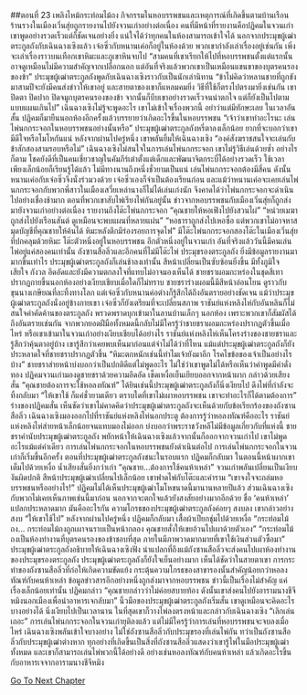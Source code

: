 ##ตอนที่ 23 เพลิงไหม้กระท่อมไม้ถง
กิจกรรมในหอบรรพชนและเหตุการณ์ที่เกิดขึ้นตามบ้านเรือนร้านรวงในเมืองเวิ่นสุ่ยถูกรายงานไปยังจวนเก่าอย่างต่อเนื่อง
คนที่มีหน้าที่รายงานคือปฏิคมในจวนเก่า เขาพูดอย่างรวดเร็วแต่ก็ชัดเจนอย่างยิ่ง แน่ใจได้ว่าทุกคนในห้องสามารถเข้าใจได้
นอกจากประมุขผู้เฒ่าตระกูลถังกับเฉินฉางเซิงแล้ว เจ๋อซิ่วกับหนานเค่อก็อยู่ในห้องด้วย พวกเขากำลังเล่าเรื่องอยู่เช่นกัน เพิ่งจะเล่าเรื่องราวบนเทือกเขาหิมะและภูเขาหินจบไป
“สามคนที่เขาเรียกให้ไปที่หอบรรพชนตั้งแต่แรกนั้นอาจดูเหมือนไม่มีความสำคัญจากเปลือกนอก แต่อันที่จริงแล้วพวกเขาเป็นเหมือนแขนขาของบุตรคนรองของข้า”
ประมุขผู้เฒ่าตระกูลถังพูดกับเฉินฉางเซิงราวกับเป็นนักเล่านิทาน “ข้าไม่คิดว่าหลานชายที่ถูกขังมาสามปีจะยังมีคนส่งข่าวให้เขาอยู่ และสายตาของเขาก็แหลมคมยิ่ง วิธีที่ใช้ก็ตรงไปตรงมายิ่งเช่นกัน เขาปิดตา ปิดปาก ปิดจมูกบุตรคนรองของข้า จากนั้นก็บีบเขาอย่างรวดเร็วจนน่าตกใจ แต่ก็ยังเป็นไปตามแบบแผนเกินไป”
เฉินฉางเซิงไม่รู้จะพูดอะไร เขาไม่เข้าใจเรื่องพวกนี้ อย่าว่าแต่มีทักษะเลย
ในเวลาอันสั้น ปฏิคมก็มายืนนอกห้องอีกครั้งแล้วบรรยายว่าเกิดอะไรขึ้นในหอบรรพชน
“เจ้าว่าเขาทำอะไรนะ เล่นไพ่นกกระจอกในหอบรรพชนอย่างนั้นหรือ”
ประมุขผู้เฒ่าตระกูลถังหรี่ตาลงเล็กน้อย ยากที่จะบอกว่าเขามีดีใจหรือโมโหกันแน่
หลังจากผ่านไปครู่หนึ่ง เขาพลันยิ้มให้เฉินฉางเซิง “องค์สังฆราชสนใจจะเล่นกับข้าสักสองสามรอบหรือไม่”
เฉินฉางเซิงไม่สนใจในการเล่นไพ่นกกระจอก เขาไม่รู้วิธีเล่นด้วยซ้ำ
อย่างไรก็ตาม โชคยังดีที่เป็นคนเชี่ยวชาญในคัมภีร์เต๋าตั้งแต่เด็กและพัฒนาจิตกระบี่ได้อย่างรวดเร็ว ใช้เวลาเพียงเล็กน้อยก็เรียนรู้ได้แล้ว ไม่มีทางนานถึงหนึ่งชั่วยามเป็นแน่
เล่นไพ่นกกระจอกต้องมีสี่คน ดังนั้นหนานเค่อกับเจ๋อซิ่วจึงนั่งร่วมวงด้วย
เจ๋อซิ่วเองก็จำเป็นต้องเรียนก่อน และแม้ว่าหนานเค่อจะเคยเล่นไพ่นกกระจอกกับพวกพี่สาวในเมืองเสวี่ยเหล่านางก็ไม่ได้เล่นเก่งนัก
จึงคาดได้ว่าไพ่นกกระจอกจะดำเนินไปอย่างเชื่องช้ามาก
ตอนที่พวกเขาสับไพ่เรียงไพ่กันอยู่นั้น ข่าวจากหอบรรพชนกับเมืองเวิ่นสุ่ยก็ถูกส่งมายังจวนเก่าอย่างต่อเนื่อง รายงานถึงโต๊ะไพ่นกกระจอก
“คุณชายให้หอเฟิงไปยังสวนไผ่”
“หน่วยเมฆาถูกส่งไปยังเรือนสันต์ ดูเหมือนจะพบแผนที่หลายแผ่น”
“หอธาราถูกส่งไปเหอซื่อ แต่พวกเขาไม่อาจหาสมุดบัญชีที่คุณชายให้ค้นได้ หิมะหลังตึกมีร่องรอยการจุดไฟ”
มีโต๊ะไพ่นกกระจอกสองโต๊ะในเมืองเวิ่นสุ่ยที่ปกคลุมด้วยหิมะ
โต๊ะตัวหนึ่งอยู่ในหอบรรพชน อีกตัวหนึ่งอยู่ในจวนเก่า
อันที่จริงแล้ววันนี้มีคนเล่นไพ่อยู่แค่สองคนเท่านั้น
ถังซานสือลิ่วและอีกคนที่ไม่มีโต๊ะไพ่ ประมุขรองตระกูลถัง
ยิ่งมีข้อมูลรายงานมามากขึ้นเท่าไร ประมุขผู้เฒ่าตระกูลถังก็เล่นช้าลงเท่านั้น สีหน้าเปลี่ยนเป็นซับซ้อนยิ่งขึ้น
มีทั้งภูมิใจ เสียใจ กังวล อึดอัดและยังมีความตกลงใจที่แทบไม่อาจมองเห็นได้
ชายชราผอมกะหร่องในชุดสีเทาปรากฏกายขึ้นนอกห้องอย่างเงียบเชียบเมื่อใดก็ไม่ทราบ
ชายชราร่างผอมนี้มีสีหน้าอ่อนโยน ดูราวกับขุนนางเกษียณที่ละทิ้งทางโลก
แต่เจ๋อซิ่วกับหนานค่อต่างก็รู้สึกได้ถึงอันตรายอย่างชัดเจน แม้ว่าประมุขผู้เฒ่าตระกูลถังนั่งอยู่ข้างกายเขา เจ๋อซิ่วก็ยังเตรียมที่จะเปลี่ยนสภาพ
ราชันย์แห่งหลิงไห่กับอันหลินก็ไม่สนใจคำคัดค้านของตระกูลถัง พรวดพราดบุกเข้ามาในลานบ้านเล็กๆ นอกห้อง
เพราะพวกเขาก็สัมผัสได้ถึงอันตรายเช่นกัน
จากพวกยอดฝีมือทั้งหมดนี้กลับไม่มีใครรู้ว่าชายชราผอมกะหร่องปรากฏตัวขึ้นเมื่อไหร่ หรือเขาเข้ามาในจวนเก่าอย่างเงียบเชียบได้อย่างไร
ราชันย์แห่งหลิงไห่เห็นโครงร่างของชายชราและรู้สึกว่าคุ้นตาอยู่บ้าง เขารู้สึกว่าเคยพบเห็นมาก่อนแต่จำไม่ได้ว่าที่ไหน
แม้แต่ประมุขผู้เฒ่าตระกูลถังก็ยังประหลาดใจที่ชายชราปรากฏตัวขึ้น
“หิมะตกหนักเช่นนี้ทำไมเจ้ายังมาอีก โรคไขข้อของเจ้าเป็นอย่างไรบ้าง”
ชายชราส่ายหน้าบ่งบอกว่าเป็นปกติดีแต่ไม่พูดอะไร ไม่ใช่ว่าเขาพูดไม่ได้หรือเห็นว่าคำพูดมีค่าดั่งทอง
ปฏิคมจวนเก่ามองดูชายชราด้วยความอึดอัด เช็ดเหงื่อเย็นเยียบออกจากหน้าผาก กล่าวด้วยเสียงสั่น “คุณชายต้องการจะใช้หอลงทัณฑ์”
ได้ยินเช่นนี้ประมุขผู้เฒ่าตระกูลถังก็นิ่งเงียบไป ดึงไพ่ที่กำลังจะทิ้งกลับมา
“ให้เขาใช้ ก็แค่ชั่วยามเดียว ตราบใดที่เขาไม่เผาหอบรรพชน เขาจะทำอะไรก็ได้ตามต้องการ”
ร่างของปฏิคมสั่น เห็นชัดว่าเขาไม่คาดคิดว่าประมุขผู้เฒ่าตระกูลถังจะเห็นด้วยกับข้อเรียกร้องของถังซานสือลิ่ว
เฉินฉางเซิงมองออกไปที่ราชันย์แห่งหลิงไห่นอกประตู ต้องการรู้ว่าหอลงทัณฑ์คืออะไร ราชันย์แห่งหลิงไห่ส่ายหน้าเล็กน้อยจนแทบมองไม่ออก บ่งบอกว่าพระราชวังหลีไม่มีข้อมูลเกี่ยวกับที่แห่งนี้
ชายชราคำนับประมุขผู้เฒ่าตระกูลถัง พยักหน้าให้เฉินฉางเซิงแล้วจากนั้นก็ออกจากจวนเก่าไป เขาไม่พูดอะไรแม้แต่คำเดียว
การเล่นไพ่นกกระจอกในหอบรรพชนยังดำเนินต่อไป การเล่นไพ่นกกระจอกในจวนเก่าก็เริ่มขึ้นอีกครั้ง ตอนที่ประมุขผู้เฒ่าตระกูลถังชนะในรอบแรก ปฏิคมก็กลับมา
ในตอนนี้หน้าผากเขาเต็มไปด้วยเหงื่อ น้ำเสียงสั่นยิ่งกว่าเก่า
“คุณชาย...ต้องการใช้คนห้าเหล่า”
จวนเก่าพลันเปลี่ยนเป็นเงียบงันผิดปกติ
สีหน้าประมุขผู้เฒ่าเปลี่ยนไปเล็กน้อย เขาฟาดไพ่กับโต๊ะและคำราม “เขาจงใจจะถล่มหอบรรพชนหรืออย่างไร!”
ปฏิคมไม่ได้เห็นประมุขผู้เฒ่าโมโหขนาดนี้มานานหลายปีแล้ว
ส่วนเฉินฉางเซิงกับพวกไม่เคยเห็นภาพเช่นนี้มาก่อน นอกจากจะตกใจแล้วยังสงสัยอย่างมากอีกด้วย ชื่อ ‘คนห้าเหล่า’ แปลกประหลาดมาก มันคืออะไรกัน
ความโกรธของประมุขผู้เฒ่าตระกูลถังค่อยๆ สงบลง เขากล่าวอย่างสงบ “ให้เขาใช้ไป”
หลังจากผ่านไปครู่หนึ่ง ปฏิคมก็กลับมา เสื้อผ้าเปียกชุ่มไปด้วยเหงื่อ
“กระท่อมไม้ถง... กระท่อมไม้ถงถูกเผาจนราบเป็นหน้ากลอง คุณชายสั่งให้เขยอ้วนไปเผาด้วยตัวเอง”
“กระท่อมไม้ถงเป็นห้องทำงานที่บุตรคนรองของข้าชอบที่สุด ภายในมีภาพวาดมากมายที่เขาใช้เงินส่วนตัวซื้อมา”
ประมุขผู้เฒ่าตระกูลถังอธิบายให้เฉินฉางเซิงฟัง
น่าแปลกที่ถึงแม้ถังซานสือลิ่วจะส่งคนไปเผาห้องทำงานของประมุขรองตระกูลถัง ประมุขผู้เฒ่าตระกูลถังก็ยังใจเย็นอย่างมาก
เห็นได้ชัดว่าในสายตาเขา การกระทำของถังซานสือลิ่วที่ก่อให้เกิดความขัดแย้ง กระตุ้นความโกรธของสาขารองนั้นสำคัญน้อยกว่าหอลงทัณฑ์กับคนห้าเหล่า
ข้อมูลข่าวสารอีกอย่างหนึ่งถูกส่งมาจากหอบรรพชน
ข่าวนี้เป็นเรื่องไม่สำคัญ แค่เรื่องเล็กน้อยเท่านั้น
ปฏิคมกล่าว “คุณชายกล่าวว่าไม่ค่อยสบายท้อง ดังนั้นเขาส่งคนไปยังอารามนางชีจีหมิงนอกเมืองเพื่อนำอาหารเจกลับมา”
นิ้วมือของประมุขผู้เฒ่าตระกูลถังเริ่มสั่น เขาดูเหมือนจะคิดอะไรบางอย่างได้ นิ่งเงียบไปเป็นเวลานาน
ในที่สุดเขาก็วางไพ่ลงตรงหน้าและกล่าวกับเฉินฉางเซิง “เลิกเล่นเถอะ”
การเล่นไพ่นกกระจอกในจวนเก่ายุติลงแล้ว แต่ไม่มีใครรู้ว่าการเล่นที่หอบรรพชนจะจบลงเมื่อไหร่
เฉินฉางเซิงพลันเข้าใจบางอย่าง
ไม่ใช่ถังซานสือลิ่วกับประมุขรองที่เล่นไพ่กัน ทว่าเป็นถังซานสือลิ่วกับประมุขผู้เฒ่าต่างหาก
ทุกอย่างที่เกิดขึ้นเป็นสิ่งที่ถังซานสือลิ่วแสดงว่าเขารู้ไพ่ในมือประมุขผู้เฒ่าทั้งหมด และเขาก็สามารถเล่นไพ่พวกนี้ได้อย่างดี
อย่างเช่นหอลงทัณฑ์กับคนห้าเหล่า
แล้วเกิดอะไรขึ้นกับอาหารเจจากอารามนางชีจีหมิง


[Go To Next Chapter]( ./850.md)